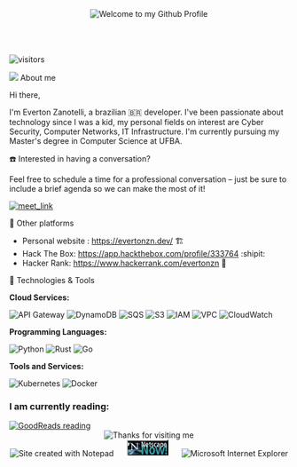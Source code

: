<!-- "Hero" Header -->
<div align="center">
  <img src="https://github.com/BrunnerLivio/brunnerlivio/blob/master/images/welcome.png?raw=true" style="max-width: 100%;" alt="Welcome to my Github Profile" />
  <br />
  <br />
  <br />
  <br />

</div>

![visitors](https://visitor-badge.laobi.icu/badge?page_id=evertonzanotelli.evertonzanotelli) 

<img src="https://media.giphy.com/media/WUlplcMpOCEmTGBtBW/giphy.gif" width="30">  About me

Hi there,

I'm Everton Zanotelli, a brazilian :brazil: developer. I've been passionate about technology since I was a kid, my personal fields on interest are Cyber Security, Computer Networks, IT Infrastructure. I'm currently pursuing my Master's degree in Computer Science at UFBA.



:phone: Interested in having a conversation?

Feel free to schedule a time for a professional conversation – just be sure to include a brief agenda so we can make the most of it!

<a href="https://calendly.com/evertonzn/30min" target="_blank"><img width="498" alt="meet_link" src="https://user-images.githubusercontent.com/15426564/144297439-f530f383-e73e-41e0-9914-a9b7d3f432e5.png"></a>


:twisted_rightwards_arrows: Other platforms

- Personal website : https://evertonzn.dev/ :building_construction:
- Hack The Box: https://app.hackthebox.com/profile/333764 :shipit:
- Hacker Rank: https://www.hackerrank.com/evertonzn :abacus:


🔧 Technologies & Tools

**Cloud Services:**



![API Gateway](https://img.shields.io/badge/API-Gateway-informational?style=flat&logo=amazon-api-gateway&logoColor=white&color=6aa6f8)
![DynamoDB](https://img.shields.io/badge/Database-DynamoDB-informational?style=flat&logo=amazon-dynamodb&logoColor=white&color=6aa6f8)
![SQS](https://img.shields.io/badge/Queue-SQS-informational?style=flat&logo=amazon-sqs&logoColor=white&color=6aa6f8)
![S3](https://img.shields.io/badge/Storage-S3-informational?style=flat&logo=amazon-s3&logoColor=white&color=6aa6f8)
![IAM](https://img.shields.io/badge/Security-IAM-informational?style=flat&logo=amazon-iam&logoColor=white&color=6aa6f8)
![VPC](https://img.shields.io/badge/Network-VPC-informational?style=flat&logo=amazon-vpc&logoColor=white&color=6aa6f8)
![CloudWatch](https://img.shields.io/badge/Monitoring-CloudWatch-informational?style=flat&logo=amazon-cloudwatch&logoColor=white&color=6aa6f8)


**Programming Languages:**

![Python](https://img.shields.io/badge/Code-Python-informational?style=flat&logo=python&logoColor=white&color=6aa6f8)
![Rust](https://img.shields.io/badge/Code-Rust-informational?style=flat&logo=rust&logoColor=white&color=6aa6f8)
![Go](https://img.shields.io/badge/Code-Go-informational?style=flat&logo=go&logoColor=white&color=6aa6f8)

**Tools and Services:**

![Kubernetes](https://img.shields.io/badge/Tools-Kubernetes-informational?style=flat&logo=kubernetes&logoColor=white&color=6aa6f8)
![Docker](https://img.shields.io/badge/Tools-Docker-informational?style=flat&logo=docker&logoColor=white&color=6aa6f8)



<h3 align="left">I am currently reading:</h3>
<a href="https://github.com/EvertonZanotelli/"><img src="https://goodreads-readme.vercel.app/api/book?id=137078158" alt="GoodReads reading" width="350" /></a>

<!-- Footer -->

<div align="center">

<img height="120" alt="Thanks for visiting me" width="100%" src="https://raw.githubusercontent.com/BrunnerLivio/brunnerlivio/master/images/marquee.svg" />
<br />
<img src="https://raw.githubusercontent.com/BrunnerLivio/brunnerlivio/master/images/notepad.gif" alt="Site created with Notepad" height="30" />
<!-- "margin-right: whatever;" -->
<span>&nbsp;&nbsp;&nbsp;&nbsp;</span>  
<img src="https://github.com/EvertonZanotelli/EvertonZanotelli/blob/main/netscape.gif" alt="Netscape Navegator" height="30" />
<span>&nbsp;&nbsp;&nbsp;&nbsp;</span>  
<img src="https://raw.githubusercontent.com/BrunnerLivio/brunnerlivio/master/images/noframes.gif" alt="Microsoft Internet Explorer" />
